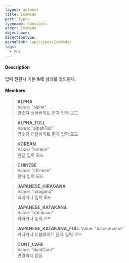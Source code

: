 ```yaml
---
layout: apipost
title: ImeMode
part: Types
typename: Constants
order: ImeMode
objectname: 
directiontype: 
permalink: /api/types/ImeMode/
tags:
  - 한글
---
```


#### Description

 입력 전환시 기본 IME 상태를 정의한다.

#### Members

> **ALPHA**                    
> Value: "alpha"        
> 영숫자 싱글바이트 문자 입력 모드

> **ALPHA_FULL**             
> Value: "alpahFull"   
> 영숫자 더블바이트 문자 입력 모드

> **KOREAN**                 
> Value: "korean"       
> 한글 입력 모드

> **CHINESE**                
> Value: "chinese"      
> 한자 입력 모드

> **JAPANESE_HIRAGANA**      
> Value: "hiragana"     
> 히라가나 입력 모드

> **JAPANESE_KATAKANA**      
> Value: "katakana"     
> 카타카나  입력 모드

> **JAPANESE_KATAKANA_FULL** 
> Value: "katakanaFull"  
> 카타카나 더블바이트 문자 입력 모드

> **DONT_CARE**              
> Value: "dontCare"     
> 변경하지 않음 
